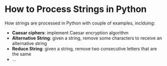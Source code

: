 # How to Process Strings in Python

How strings are processed in Python with couple of examples, inclduing: 

- **Caesar ciphers**: implement Caesar encryption algorithm 
- **Alternative String**: given a string, remove some characters to receive an alternative string
- **Reduce String**: given a string, remove two consecutive letters that are the same
- ...
